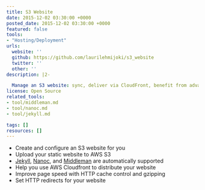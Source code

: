 ```yaml
---
title: S3 Website
date: 2015-12-02 03:30:00 +0000
posted_date: 2015-12-02 03:30:00 +0000
featured: false
tools:
- "Hosting/Deployment"
urls:
  website: ''
  github: https://github.com/laurilehmijoki/s3_website
  twitter: ''
  other: ''
description: |2-

  Manage an S3 website: sync, deliver via CloudFront, benefit from advanced S3 website features.
license: Open Source
related_tools:
- tool/middleman.md
- tool/nanoc.md
- tool/jekyll.md

tags: []
resources: []
---
```

* Create and configure an S3 website for you
* Upload your static website to AWS S3
* [Jekyll](http://jekyllrb.com/), [Nanoc](http://nanoc.ws/), and [Middleman](https://middlemanapp.com/) are automatically supported
* Help you use AWS Cloudfront to distribute your website
* Improve page speed with HTTP cache control and gzipping
* Set HTTP redirects for your website
